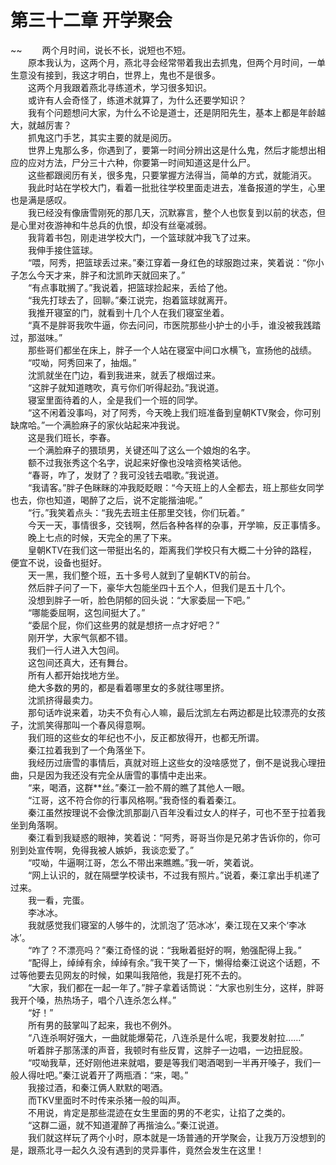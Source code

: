 # 第三十二章 开学聚会

~~
            　　两个月时间，说长不长，说短也不短。<br>　　原本我认为，这两个月，燕北寻会经常带着我出去抓鬼，但两个月时间，一单生意没有接到，我这才明白，世界上，鬼也不是很多。<br>　　这两个月我跟着燕北寻练道术，学习很多知识。<br>　　或许有人会奇怪了，练道术就算了，为什么还要学知识？<br>　　我有个问题想问大家，为什么不论是道士，还是阴阳先生，基本上都是年龄越大，就越厉害？<br>　　抓鬼这门手艺，其实主要的就是阅历。<br>　　世界上鬼那么多，你遇到了，要第一时间分辨出这是什么鬼，然后才能想出相应的应对方法，尸分三十六种，你要第一时间知道这是什么尸。<br>　　这些都跟阅历有关，很多鬼，只要掌握方法得当，简单的方式，就能消灭。<br>　　我此时站在学校大门，看着一批批往学校里面走进去，准备报道的学生，心里也是满是感叹。<br>　　我已经没有像唐雪刚死的那几天，沉默寡言，整个人也恢复到以前的状态，但是心里对夜游神和牛总兵的仇恨，却没有丝毫减弱。<br>　　我背着书包，刚走进学校大门，一个篮球就冲我飞了过来。<br>　　我伸手接住篮球。<br>　　“喂，阿秀，把篮球丢过来。”秦江穿着一身红色的球服跑过来，笑着说：“你小子怎么今天才来，胖子和沈凯昨天就回来了。”<br>　　“有点事耽搁了。”我说着，把篮球捡起来，丢给了他。<br>　　“我先打球去了，回聊。”秦江说完，抱着篮球就离开。<br>　　我推开寝室的门，就看到十几个人在我们寝室坐着。<br>　　“真不是胖哥我吹牛逼，你去问问，市医院那些小护士的小手，谁没被我践踏过，那滋味。”<br>　　那些哥们都坐在床上，胖子一个人站在寝室中间口水横飞，宣扬他的战绩。<br>　　“哎呦，阿秀回来了，抽烟。”<br>　　沈凯就坐在门边，看到我进来，就丢了根烟过来。<br>　　“这胖子就知道瞎吹，真亏你们听得起劲。”我说道。<br>　　寝室里面待着的人，全是我们一个班的同学。<br>　　“这不闲着没事吗，对了阿秀，今天晚上我们班准备到皇朝KTV聚会，你可别缺席哈。”一个满脸麻子的家伙站起来冲我说。<br>　　这是我们班长，李春。<br>　　一个满脸麻子的猥琐男，关键还叫了这么一个娘炮的名字。<br>　　额不过我张秀这个名字，说起来好像也没啥资格笑话他。<br>　　“春哥，咋了，发财了？我可没钱去唱歌。”我说道。<br>　　“我请客。”胖子色眯眯的冲我眨眨眼：“今天班上的人全都去，班上那些女同学也去，你也知道，喝醉了之后，说不定能揩油呢。”<br>　　“行。”我笑着点头：“我先去班主任那里交钱，你们玩着。”<br>　　今天一天，事情很多，交钱啊，然后各种各样的杂事，开学嘛，反正事情多。<br>　　晚上七点的时候，天完全的黑了下来。<br>　　皇朝KTV在我们这一带挺出名的，距离我们学校只有大概二十分钟的路程，便宜不说，设备也挺好。<br>　　天一黑，我们整个班，五十多号人就到了皇朝KTV的前台。<br>　　然后胖子问了一下，豪华大包能坐四十五个人，但我们是五十几个。<br>　　没想到胖子一听，脸色阴郁的回头说：“大家委屈一下吧。”<br>　　“哪能委屈啊，这包间挺大了。”<br>　　“委屈个屁，你们这些男的就是想挤一点才好吧？”<br>　　刚开学，大家气氛都不错。<br>　　我们一行人进入大包间。<br>　　这包间还真大，还有舞台。<br>　　所有人都开始找地方坐。<br>　　绝大多数的男的，都是看着哪里女的多就往哪里挤。<br>　　沈凯挤得最卖力。<br>　　那句话咋说来着，功夫不负有心人嘛，最后沈凯左右两边都是比较漂亮的女孩子，沈凯笑得那叫一个春风得意啊。<br>　　我们班的这些女的年纪也不小，反正都放得开，也都无所谓。<br>　　秦江拉着我到了一个角落坐下。<br>　　我经历过唐雪的事情后，真就对班上这些女的没啥感觉了，倒不是说我心理扭曲，只是因为我还没有完全从唐雪的事情中走出来。<br>　　“来，喝酒，这群**丝。”秦江一脸不屑的瞧了其他人一眼。<br>　　“江哥，这不符合你的行事风格啊。”我奇怪的看着秦江。<br>　　秦江虽然按理说不会像沈凯那副八百年没看过女人的样子，可也不至于拉着我坐到角落啊。<br>　　秦江看到我疑惑的眼神，笑着说：“阿秀，哥哥当你是兄弟才告诉你的，你可别到处宣传啊，免得我被人嫉妒，我谈恋爱了。”<br>　　“哎呦，牛逼啊江哥，怎么不带出来瞧瞧。”我一听，笑着说。<br>　　“网上认识的，就在隔壁学校读书，不过我有照片。”说着，秦江拿出手机递了过来。<br>　　我一看，完蛋。<br>　　李冰冰。<br>　　我就感觉我们寝室的人够牛的，沈凯泡了‘范冰冰’，秦江现在又来个‘李冰冰’。<br>　　“咋了？不漂亮吗？”秦江奇怪的说：“我瞅着挺好的啊，勉强配得上我。”<br>　　“配得上，绰绰有余，绰绰有余。”我干笑了一下，懒得给秦江说这个话题，不过等他要去见网友的时候，如果叫我陪他，我是打死不去的。<br>　　“大家，我们都在一起一年了。”胖子拿着话筒说：“大家也别生分，这样，胖哥我开个嗓，热热场子，唱个八连杀怎么样。”<br>　　“好！”<br>　　所有男的鼓掌叫了起来，我也不例外。<br>　　“八连杀啊好强大，一曲就能爆菊花，八连杀是什么呢，我要发射拉……”<br>　　听着胖子那荡漾的声音，我顿时有些反胃，这胖子一边唱，一边扭屁股。<br>　　“哎呦我草，还好刚他进来就唱，要是等我们喝酒喝到一半再开嗓子，我们一般人得吐吧。”秦江说着开了两瓶酒：“来，喝。”<br>　　我接过酒，和秦江俩人默默的喝酒。<br>　　而TKV里面时不时传来杀猪一般的叫声。<br>　　不用说，肯定是那些混迹在女生里面的男的不老实，让掐了之类的。<br>　　“这群二逼，就不知道灌醉了再揩油么。”秦江说道。<br>　　我们就这样玩了两个小时，原本就是一场普通的开学聚会，让我万万没想到的是，跟燕北寻一起久久没有遇到的灵异事件，竟然会发生在这里！<br>　　
	